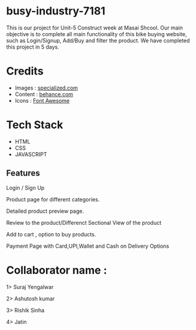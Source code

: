 # busy-industry-7181

This is our project for Unit-5 Construct week at Masai Shcool. Our main objective is to complete all main functionality of this bike buying website, such as Login/Signup, Add/Buy and filter the product. We have completed this project in 5 days.

# Credits
- Images : [specialized.com](https://www.specialized.com/)
- Content : [behance.com](https://[www.behance.com](https://www.behance.net/gallery/163145071/Specialized-E-commerce-redesign-UXUI-design?tracking_source=search_projects%7Ce+commerce+website)/)
- Icons : [Font Awesome](https://fontawesome.com/)


# Tech Stack
- HTML
- CSS
- JAVASCRIPT

## Features

Login / Sign Up

Product page for different categories.

Detailed product preview page.

Review to the product/Differenct Sectional View of the product

Add to cart , option to buy products.

Payment Page with Card,UPI,Wallet and Cash on Delivery Options


# Collaborator name :

1> Suraj Yengalwar

2> Ashutosh kumar

3> Rishik Sinha

4> Jatin 
